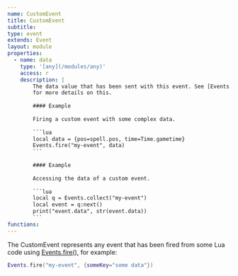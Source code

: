 ```yaml
---
name: CustomEvent
title: CustomEvent
subtitle: 
type: event
extends: Event
layout: module
properties:
  - name: data
    type: '[any](/modules/any)'
    access: r
    description: |
        The data value that has been sent with this event. See [Events.fire()](/modules/Events/#fire)
        for more details on this.
       
        #### Example
       
        Firing a custom event with some complex data.
       
        ```lua
        local data = {pos=spell.pos, time=Time.gametime}
        Events.fire("my-event", data)
        ```
       
        #### Example
       
        Accessing the data of a custom event.
       
        ```lua
        local q = Events.collect("my-event")
        local event = q:next()
        print("event.data", str(event.data))
        ```
functions:
---
```


The <span class="notranslate">CustomEvent</span> represents any event that has been fired from
some Lua code using [Events.fire()](/modules/Events/#fire), for example:

```lua
Events.fire("my-event", {someKey="some data"})
```
